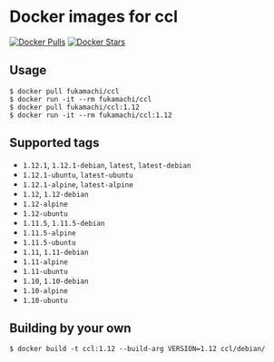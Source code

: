# Docker images for ccl

[![Docker Pulls](https://img.shields.io/docker/pulls/fukamachi/ccl.svg)](https://hub.docker.com/r/fukamachi/ccl/)
[![Docker Stars](https://img.shields.io/docker/stars/fukamachi/ccl.svg)](https://hub.docker.com/r/fukamachi/ccl/)

## Usage

```
$ docker pull fukamachi/ccl
$ docker run -it --rm fukamachi/ccl
$ docker pull fukamachi/ccl:1.12
$ docker run -it --rm fukamachi/ccl:1.12
```

## Supported tags

- `1.12.1`, `1.12.1-debian`, `latest`, `latest-debian`
- `1.12.1-ubuntu`, `latest-ubuntu`
- `1.12.1-alpine`, `latest-alpine`
- `1.12`, `1.12-debian`
- `1.12-alpine`
- `1.12-ubuntu`
- `1.11.5`, `1.11.5-debian`
- `1.11.5-alpine`
- `1.11.5-ubuntu`
- `1.11`, `1.11-debian`
- `1.11-alpine`
- `1.11-ubuntu`
- `1.10`, `1.10-debian`
- `1.10-alpine`
- `1.10-ubuntu`

## Building by your own

```
$ docker build -t ccl:1.12 --build-arg VERSION=1.12 ccl/debian/
```
